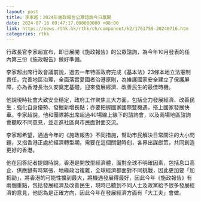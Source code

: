 ```yaml
---
layout: post
title: 李家超：2024年施政報告公眾諮詢今日展開
date: 2024-07-16 09:47:17.000000000 +08:00
link: https://news.rthk.hk/rthk/ch/component/k2/1761759-20240716.htm
categories: rthk
---
```


行政長官李家超宣布，即日展開《施政報告》的公眾諮詢，為今年10月發表的任內第三份《施政報告》做好準備。

李家超出席行政會議前說，過去一年特區政府完成《基本法》23條本地立法憲制責任，完善地區治理，全面落實愛國者治港原則，為維護國家安全建立了保護屏障，亦為香港長治久安奠定基礎，迎來發展經濟、改善民生的最佳時機。

他說現時社會大致安全穩定，政府工作聚焦三大方面，包括全力發展經濟、改善民生；強化自身優勢、發掘新增長點；亦要把握國家國際雙機遇，搭上國家發展快車。李家超說，他和團隊將出席超過40場線上線下的諮詢會，以及兩場地區諮詢會聽取不同意見，並走進社區與市民面對面交流。

李家超希望，通過今年的《施政報告》不同措施，幫助市民解決日常關注的大小問題，又指香港正處於經濟轉型期，需要在這個關鍵時刻，各界出謀獻策，共同創造更好的香港。

他在回答記者提問時說，香港是開放型經濟體，面對全球不明確因素，包括息口高企、供應鏈有時緊張、地緣政治複雜，全球經濟都面對不同挑戰，因此更加要「加把勁」，將香港的可能性擴到最大，將機遇發展得最好，因此今年《施政報告》有兩個重點，包括發展經濟及改善民生，現時已聽到不同人士及政黨給予很多發展經濟的意見，他認為是正確方向，因此今年在發展經濟方面有「大工夫」會做。
